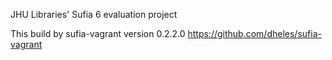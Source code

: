 JHU Libraries' Sufia 6 evaluation project

This build by sufia-vagrant version 0.2.2.0
https://github.com/dheles/sufia-vagrant
